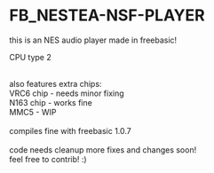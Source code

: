 # FB_NESTEA-NSF-PLAYER

this is an NES audio player made in freebasic!

CPU type 2

<br/>
also features extra chips:
<br/>
VRC6 chip - needs minor fixing
<br/>
N163 chip - works fine
<br/>
MMC5 - WIP
<br/>
<br/>
compiles fine with freebasic 1.0.7
<br/>
<br/>
code needs cleanup more fixes and changes soon!
<br/>
feel free to contrib! :)
